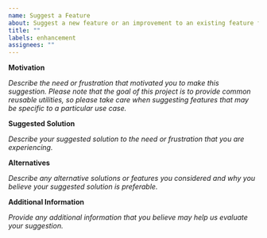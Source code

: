 ```yaml
---
name: Suggest a Feature
about: Suggest a new feature or an improvement to an existing feature for this project.
title: ""
labels: enhancement
assignees: ""
---
```


**Motivation**

_Describe the need or frustration that motivated you to make this suggestion. Please note that the
goal of this project is to provide common reusable utilities, so please take care when suggesting
features that may be specific to a particular use case._

**Suggested Solution**

_Describe your suggested solution to the need or frustration that you are experiencing._

**Alternatives**

_Describe any alternative solutions or features you considered and why you believe your suggested
solution is preferable._

**Additional Information**

_Provide any additional information that you believe may help us evaluate your suggestion._
